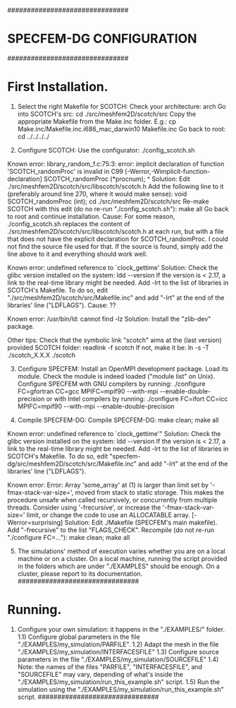 ###############################
# SPECFEM-DG CONFIGURATION    #
###############################

# First Installation. #########
1) Select the right Makefile for SCOTCH:
  Check your architecture:
    arch
  Go into SCOTCH's src:
    cd ./src/meshfem2D/scotch/src
  Copy the appropriate Makefile from the Make.inc folder. E.g.:
    cp Make.inc/Makefile.inc.i686_mac_darwin10 Makefile.inc
  Go back to root:
    cd ../../../../

2) Configure SCOTCH:
  Use the configurator:
    ./config_scotch.sh

  Known error:
    library_random_f.c:75:3: error: implicit declaration of function 'SCOTCH_randomProc' is invalid in C99
          [-Werror,-Wimplicit-function-declaration]
      SCOTCH_randomProc (*procnum);
      ^
  Solution:
    Edit ./src/meshfem2D/scotch/src/libscotch/scotch.h
    Add the following line to it (preferably around line 270, where it would make sense):
      void SCOTCH_randomProc (int);
    cd ./src/meshfem2D/scotch/src
    Re-make SCOTCH with this edit (do no re-run "./config_scotch.sh"):
      make all
    Go back to root and continue installation.
  Cause:
    For some reason, ./config_scotch.sh replaces the content of ./src/meshfem2D/scotch/src/libscotch/scotch.h at each run, but with a file that does not have the explicit declaration for SCOTCH_randomProc. I could not find the source file used for that. If the source is found, simply add the line above to it and everything should work well.

  Known error:
    undefined reference to `clock_gettime'
  Solution:
    Check the glibc version installed on the system:
      ldd --version
    If the version is < 2.17, a link to the real-time library might be needed. Add -lrt to the list of libraries in SCOTCH's Makefile. To do so, edit "./src/meshfem2D/scotch/src/Makefile.inc" and add "-lrt" at the end of the libraries' line ("LDFLAGS").
  Cause:
    ??

  Known error:
    /usr/bin/ld: cannot find -lz
  Solution:
    Install the "zlib-dev" package.

  Other tips:
    Check that the symbolic link "scotch" aims at the (last version) provided SCOTCH folder:
      readlink -f scotch
    If not, make it be:
      ln -s -T ./scotch_X.X.X ./scotch

3) Configure SPECFEM:
  Install an OpenMPI development package. Load its module. Check the module is indeed loaded ("module list" on Unix).
  Configure SPECFEM with GNU compilers by running:
    ./configure FC=gfortran CC=gcc MPIFC=mpif90 --with-mpi --enable-double-precision
  or with Intel compilers by running:
    ./configure FC=ifort CC=icc MPIFC=mpif90 --with-mpi --enable-double-precision

4) Compile SPECFEM-DG:
  Compile SPECFEM-DG:
    make clean; make all
  
  Known error:
    undefined reference to `clock_gettime'"
  Solution:
    Check the glibc version installed on the system:
      ldd --version
    If the version is < 2.17, a link to the real-time library might be needed. Add -lrt to the list of libraries in SCOTCH's Makefile. To do so, edit "specfem-dg/src/meshfem2D/scotch/src/Makefile.inc" and add "-lrt" at the end of the libraries' line ("LDFLAGS").

  Known error:
    Error: Array 'some_array' at (1) is larger than limit set by '-fmax-stack-var-size=', moved from stack to static storage. This makes the procedure unsafe when called recursively, or concurrently from multiple threads. Consider using '-frecursive', or increase the '-fmax-stack-var-size=' limit, or change the code to use an ALLOCATABLE array. [-Werror=surprising]
  Solution:
    Edit ./Makefile (SPECFEM's main makefile).
    Add "-frecursive" to the list "FLAGS_CHECK".
    Recompile (do not re-run "./configure FC=..."):
      make clean; make all

5) The simulations' method of execution varies whether you are on a local machine or on a cluster. On a local machine, running the script provided in the folders which are under "./EXAMPLES" should be enough. On a cluster, please report to its documentation.
###############################

# Running. ####################
1) Configure your own simulation: it happens in the "./EXAMPLES/" folder.
1.1) Configure global parameters in the file "./EXAMPLES/my_simulation/PARFILE".
1.2) Adapt the mesh in the file "./EXAMPLES/my_simulation/INTERFACESFILE"
1.3) Configure source parameters in the file "./EXAMPLES/my_simulation/SOURCEFILE"
1.4) Note: the names of the files "PARFILE", "INTERFACESFILE", and "SOURCEFILE" may vary, depending of what's inside the "./EXAMPLES/my_simulation/run_this_example.sh" script.
1.5) Run the simulation using the "./EXAMPLES/my_simulation/run_this_example.sh" script.
###############################

